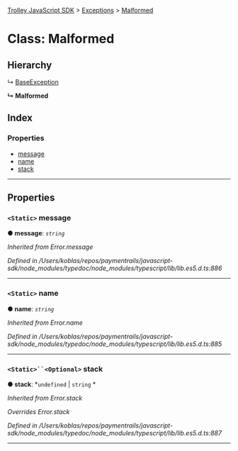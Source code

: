 [Trolley JavaScript SDK](../README.md) > [Exceptions](../modules/exceptions.md) > [Malformed](../classes/exceptions.malformed.md)

# Class: Malformed

## Hierarchy

↳  [BaseException](exceptions.baseexception.md)

**↳ Malformed**

## Index

### Properties

* [message](exceptions.malformed.md#message)
* [name](exceptions.malformed.md#name)
* [stack](exceptions.malformed.md#stack)

---

## Properties

<a id="message"></a>

### `<Static>` message

**● message**: *`string`*

*Inherited from Error.message*

*Defined in /Users/koblas/repos/paymentrails/javascript-sdk/node_modules/typedoc/node_modules/typescript/lib/lib.es5.d.ts:886*

___
<a id="name"></a>

### `<Static>` name

**● name**: *`string`*

*Inherited from Error.name*

*Defined in /Users/koblas/repos/paymentrails/javascript-sdk/node_modules/typedoc/node_modules/typescript/lib/lib.es5.d.ts:885*

___
<a id="stack"></a>

### `<Static>``<Optional>` stack

**● stack**: *`undefined` |
`string`
*

*Inherited from Error.stack*

*Overrides Error.stack*

*Defined in /Users/koblas/repos/paymentrails/javascript-sdk/node_modules/typedoc/node_modules/typescript/lib/lib.es5.d.ts:887*

___

